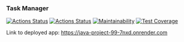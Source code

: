 ### Task Manager
[![Actions Status](https://github.com/faraway10/java-project-99/actions/workflows/hexlet-check.yml/badge.svg)](https://github.com/faraway10/java-project-99/actions) [![Actions Status](https://github.com/faraway10/java-project-99/actions/workflows/custom-check.yml/badge.svg)](https://github.com/faraway10/java-project-99/actions) [![Maintainability](https://api.codeclimate.com/v1/badges/a5eadb42c71ec48a8f50/maintainability)](https://codeclimate.com/github/faraway10/java-project-99/maintainability) [![Test Coverage](https://api.codeclimate.com/v1/badges/a5eadb42c71ec48a8f50/test_coverage)](https://codeclimate.com/github/faraway10/java-project-99/test_coverage)

Link to deployed app: https://java-project-99-7nxd.onrender.com
